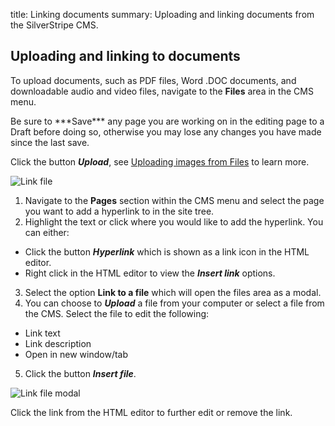 title: Linking documents
summary: Uploading and linking documents from the SilverStripe CMS.

## Uploading and linking to documents

To upload documents, such as PDF files, Word .DOC documents, and downloadable audio and video files, navigate to the **Files** area in the CMS menu.

<div class="note" markdown="1">Be sure to ***Save*** any page you are working on in the editing page to a Draft before doing so, otherwise you may lose any changes you have made since the last save.</div>

Click the button ***Upload***, see [Uploading images from Files](images_and_documents) to learn more.

![Link file](/_images/insert-link-file.png)

1. Navigate to the **Pages** section within the CMS menu and select the page you want to add a hyperlink to in the site tree.
2. Highlight the text or click where you would like to add the hyperlink. You can either:
* Click the button ***Hyperlink*** which is shown as a link icon in the HTML editor.
* Right click in the HTML editor to view the ***Insert link*** options.
3. Select the option **Link to a file** which will open the files area as a modal.
4. You can choose to ***Upload*** a file from your computer or select a file from the CMS. Select the file to edit the following:
* Link text
* Link description
* Open in new window/tab
5. Click the button ***Insert file***.

![Link file modal](/_images/link-file-modal.png)

<div class="note" markdown="1">Click the link from the HTML editor to further edit or remove the link.</div>
